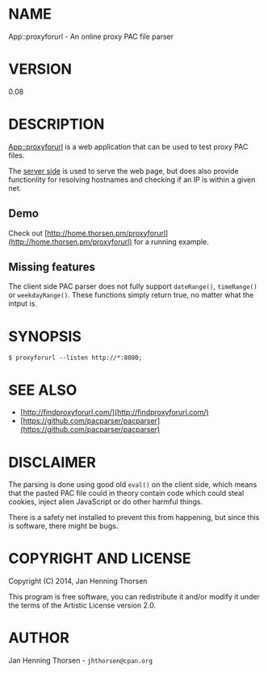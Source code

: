 # NAME

App::proxyforurl - An online proxy PAC file parser

# VERSION

0.08

# DESCRIPTION

[App::proxyforurl](https://metacpan.org/pod/App%3A%3Aproxyforurl) is a web application that can be used to test proxy PAC
files.

The [server side](https://metacpan.org/pod/Mojolicious) is used to serve the web page, but does also
provide functionlity for resolving hostnames and checking if an IP is within
a given net.

## Demo

Check out [http://home.thorsen.pm/proxyforurl](http://home.thorsen.pm/proxyforurl) for a running example.

## Missing features

The client side PAC parser does not fully support `dateRange()`, `timeRange()`
or `weekdayRange()`. These functions simply return true, no matter what the
intput is.

# SYNOPSIS

    $ proxyforurl --listen http://*:8080;

# SEE ALSO

- [http://findproxyforurl.com/](http://findproxyforurl.com/)
- [https://github.com/pacparser/pacparser](https://github.com/pacparser/pacparser)

# DISCLAIMER

The parsing is done using good old `eval()` on the client side, which means
that the pasted PAC file could in theory contain code which could steal
cookies, inject alien JavaScript or do other harmful things.

There is a safety net installed to prevent this from happening, but since
this is software, there might be bugs.

# COPYRIGHT AND LICENSE

Copyright (C) 2014, Jan Henning Thorsen

This program is free software, you can redistribute it and/or modify it under
the terms of the Artistic License version 2.0.

# AUTHOR

Jan Henning Thorsen - `jhthorsen@cpan.org`
